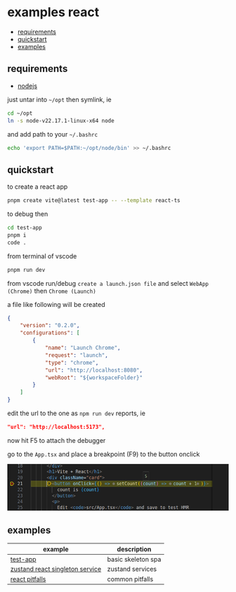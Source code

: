 # examples react

- [requirements](#requirements)
- [quickstart](#quickstart)
- [examples](#examples)

## requirements

- [nodejs](https://nodejs.org/dist/v22.17.1/node-v22.17.1-linux-x64.tar.xz)

just untar into `~/opt` then symlink, ie

```sh
cd ~/opt
ln -s node-v22.17.1-linux-x64 node
```

and add path to your `~/.bashrc`

```sh
echo 'export PATH=$PATH:~/opt/node/bin' >> ~/.bashrc
```

## quickstart

to create a react app

```sh
pnpm create vite@latest test-app -- --template react-ts
```

to debug then

```sh
cd test-app
pnpm i
code .
```

from terminal of vscode

```sh
pnpm run dev
```

from vscode run/debug `create a launch.json file` and select `WebApp (Chrome)` then `Chrome (Launch)`

a file like following will be created

```json
{    
    "version": "0.2.0",
    "configurations": [
        {
            "name": "Launch Chrome",
            "request": "launch",
            "type": "chrome",
            "url": "http://localhost:8080",
            "webRoot": "${workspaceFolder}"
        }        
    ]
}
```

edit the url to the one as `npm run dev` reports, ie

```json
"url": "http://localhost:5173",
```

now hit F5 to attach the debugger

go to the `App.tsx` and place a breakpoint (F9) to the button onclick

![alt text](./images/breakpoint.png)

## examples

| example                                                    | description        |
| ---------------------------------------------------------- | ------------------ |
| [test-app](./test-app)                                     | basic skeleton spa |
| [zustand react singleton service](./singleton-service-app) | zustand services   |
| [react pitfalls](./react-pitfalls)                         | common pitfalls    |
